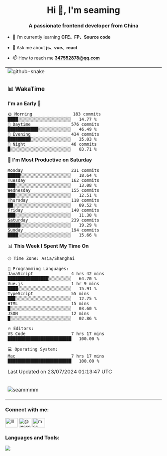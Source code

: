 <h1 align="center">Hi 👋, I'm seaming</h1>
<h3 align="center">A passionate frontend developer from China</h3>

- 🌱 I’m currently learning **CFE、FP、Source code**

- 💬 Ask me about **js、vue、react**

- 📫 How to reach me **347552878@qq.com**

<div align="center">

<table>

<tr><td>
  <img alt="github-snake" src="profile-snake-contrib/github-user-contribution.svg"/>
</td></tr>

<tr><td>

### 📊 WakaTime

<!--START_SECTION:waka-->
**I'm an Early 🐤** 

```text
🌞 Morning                183 commits         ████░░░░░░░░░░░░░░░░░░░░░   14.77 % 
🌆 Daytime                576 commits         ████████████░░░░░░░░░░░░░   46.49 % 
🌃 Evening                434 commits         █████████░░░░░░░░░░░░░░░░   35.03 % 
🌙 Night                  46 commits          █░░░░░░░░░░░░░░░░░░░░░░░░   03.71 % 
```
📅 **I'm Most Productive on Saturday** 

```text
Monday                   231 commits         █████░░░░░░░░░░░░░░░░░░░░   18.64 % 
Tuesday                  162 commits         ███░░░░░░░░░░░░░░░░░░░░░░   13.08 % 
Wednesday                155 commits         ███░░░░░░░░░░░░░░░░░░░░░░   12.51 % 
Thursday                 118 commits         ██░░░░░░░░░░░░░░░░░░░░░░░   09.52 % 
Friday                   140 commits         ███░░░░░░░░░░░░░░░░░░░░░░   11.30 % 
Saturday                 239 commits         █████░░░░░░░░░░░░░░░░░░░░   19.29 % 
Sunday                   194 commits         ████░░░░░░░░░░░░░░░░░░░░░   15.66 % 
```


📊 **This Week I Spent My Time On** 

```text
🕑︎ Time Zone: Asia/Shanghai

💬 Programming Languages: 
JavaScript               4 hrs 42 mins       ████████████████░░░░░░░░░   64.70 % 
Vue.js                   1 hr 9 mins         ████░░░░░░░░░░░░░░░░░░░░░   15.91 % 
TypeScript               55 mins             ███░░░░░░░░░░░░░░░░░░░░░░   12.75 % 
HTML                     15 mins             █░░░░░░░░░░░░░░░░░░░░░░░░   03.60 % 
JSON                     12 mins             █░░░░░░░░░░░░░░░░░░░░░░░░   02.86 % 

🔥 Editors: 
VS Code                  7 hrs 17 mins       █████████████████████████   100.00 % 

💻 Operating System: 
Mac                      7 hrs 17 mins       █████████████████████████   100.00 % 
```


 Last Updated on 23/07/2024 01:13:47 UTC
<!--END_SECTION:waka-->

</td></tr>

<tr><td>
  <p align="left"> <a href="https://github.com/ryo-ma/github-profile-trophy"><img src="https://github-profile-trophy.vercel.app/?username=seammmm" alt="seammmm" /></a> </p>
</td></tr>
</table>

<h3 align="left">Connect with me:</h3>
<p align="left">
<a href="https://dev.to/lll" target="blank"><img align="center" src="https://raw.githubusercontent.com/rahuldkjain/github-profile-readme-generator/master/src/images/icons/Social/devto.svg" alt="lll" height="30" width="40" /></a>
<a href="https://medium.com/@mcseaming" target="blank"><img align="center" src="https://raw.githubusercontent.com/rahuldkjain/github-profile-readme-generator/master/src/images/icons/Social/medium.svg" alt="@mcseaming" height="30" width="40" /></a>
<a href="https://www.leetcode.com/mcs" target="blank"><img align="center" src="https://raw.githubusercontent.com/rahuldkjain/github-profile-readme-generator/master/src/images/icons/Social/leet-code.svg" alt="mcs" height="30" width="40" /></a>
</p>

<h3 align="left">Languages and Tools:</h3>
<img align="left" src="https://skillicons.dev/icons?i=sass,ts,jest,express,nuxt,firebase,gatsby,js,vue,react,redux,docker,discord,mongodb,stackoverflow,idea,git,vscode,github,gitlab,figma,vite,svg,next,gulp,webpack,bootstrap,jquery,swift,prisma" />
